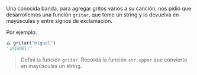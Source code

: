 Una conocida banda, para agregar gritos varios a su canción, nos pidió que desarrollemos una función `gritar`, que tome un string y lo devuelva en mayúsculas y entre signos de exclamación.

Por ejemplo:

```python
ム gritar("miguel")
"¡MIGUEL!"
```

> Definí la función `gritar`. Recordá la función `str.upper` que convierte en mayúsculas un string.
